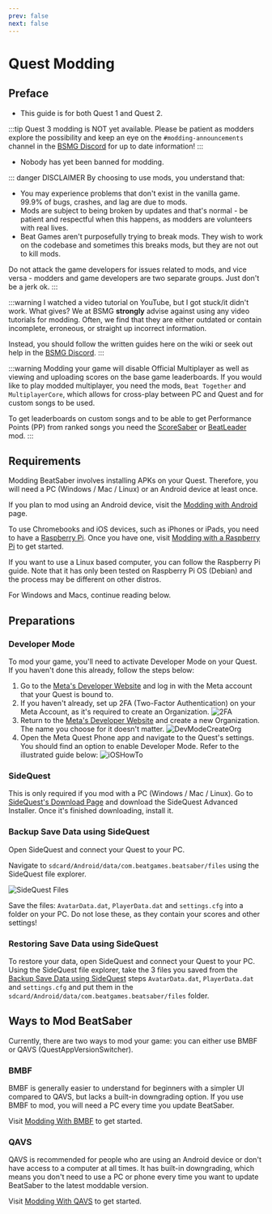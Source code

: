 ```yaml
---
prev: false
next: false
---
```


# Quest Modding

## Preface

- This guide is for both Quest 1 and Quest 2.

:::tip Quest 3 modding is NOT yet available.
Please be patient as modders explore the possibility and keep an eye on the `#modding-announcements`
channel in the [BSMG Discord](https://discord.gg/beatsabermods) for up to date information!
:::

- Nobody has yet been banned for modding.

::: danger DISCLAIMER
By choosing to use mods, you understand that:

- You may experience problems that don't exist in the vanilla game. 99.9% of bugs, crashes, and lag are due to mods.
- Mods are subject to being broken by updates and that's normal - be patient and respectful when this happens,
  as modders are volunteers with real lives.
- Beat Games aren't purposefully trying to break mods. They wish to work on the codebase and sometimes this breaks mods,
  but they are not out to kill mods.

Do not attack the game developers for issues related to mods, and vice versa -
modders and game developers are two separate groups. Just don't be a jerk ok.
:::

:::warning I watched a video tutorial on YouTube, but I got stuck/it didn't work. What gives?
We at BSMG **strongly** advise against using any video tutorials for modding. Often, we find that they are either
outdated or contain incomplete, erroneous, or straight up incorrect information.

Instead, you should follow the written guides here on the wiki or seek out help in the [BSMG Discord](https://discord.gg/beatsabermods).
:::

:::warning
Modding your game will disable Official Multiplayer as well as viewing and uploading scores on the
base game leaderboards.
If you would like to play modded multiplayer, you need the mods, `Beat Together` and `MultiplayerCore`, which allows
for cross-play between PC and Quest and for custom songs to be used.

To get leaderboards on custom songs and to be able to get Performance Points (PP) from ranked songs you need the
[ScoreSaber](https://scoresaber.com/quest) or [BeatLeader](https://beatleader.xyz) mod.
:::

## Requirements

Modding BeatSaber involves installing APKs on your Quest. Therefore, you will need a PC (Windows / Mac / Linux)
or an Android device at least once.

If you plan to mod using an Android device, visit the [Modding with Android](./support/modding-with-android.md) page.

To use Chromebooks and iOS devices, such as iPhones or iPads, you need to have a
[Raspberry Pi](https://www.raspberrypi.com/). Once you have one, visit [Modding with a Raspberry Pi](./raspi-modding.md)
to get started.

If you want to use a Linux based computer, you can follow the Raspberry Pi guide. Note that it has only been tested
on Raspberry Pi OS (Debian) and the process may be different on other distros.

For Windows and Macs, continue reading below.

## Preparations

### Developer Mode

To mod your game, you'll need to activate Developer Mode on your Quest. If you haven't done this already,
follow the steps below:

1. Go to the [Meta's Developer Website](https://developer.oculus.com/manage/organizations/create/) and log in with the
   Meta account that your Quest is bound to.
2. If you haven't already, set up 2FA (Two-Factor Authentication) on your Meta Account, as it's required to create an Organization.
   ![2FA](/.assets/images/beginners-guide/2fa.png)
3. Return to the [Meta's Developer Website](https://developer.oculus.com/manage/organizations/create/) and create a new
   Organization. The name you choose for it doesn't matter.
   ![DevModeCreateOrg](/.assets/images/beginners-guide/DevModeCreateOrg.png)
4. Open the Meta Quest Phone app and navigate to the Quest's settings. You should find an option to enable
   Developer Mode. Refer to the illustrated guide below:
   ![iOSHowTo](/.assets/images/beginners-guide/EnableDevModeIOS.png)

### SideQuest

This is only required if you mod with a PC (Windows / Mac / Linux). Go to [SideQuest's Download Page](https://sidequestvr.com/setup-howto)
and download the SideQuest Advanced Installer. Once it's finished downloading, install it.

### Backup Save Data using SideQuest

Open SideQuest and connect your Quest to your PC.

Navigate to `sdcard/Android/data/com.beatgames.beatsaber/files` using the SideQuest file explorer.

![SideQuest Files](/.assets/images/beginners-guide/sqfiles.png)

Save the files: `AvatarData.dat`, `PlayerData.dat` and `settings.cfg` into a folder on your PC. Do not lose these, as they
contain your scores and other settings!

### Restoring Save Data using SideQuest

To restore your data, open SideQuest and connect your Quest to your PC.  
Using the SideQuest file explorer, take the 3 files you saved from the [Backup Save Data using SideQuest](#backup-save-data-using-sidequest)
steps `AvatarData.dat`, `PlayerData.dat` and `settings.cfg` and put them in the
`sdcard/Android/data/com.beatgames.beatsaber/files` folder.

## Ways to Mod BeatSaber

Currently, there are two ways to mod your game: you can either use BMBF or QAVS (QuestAppVersionSwitcher).

### BMBF

BMBF is generally easier to understand for beginners with a simpler UI compared to QAVS, but lacks a built-in downgrading
option. If you use BMBF to mod, you will need a PC every time you update BeatSaber.

Visit [Modding With BMBF](./quest-modding-bmbf.md) to get started.

### QAVS

QAVS is recommended for people who are using an Android device or don't have access to a computer at all times. It has
built-in downgrading, which means you don't need to use a PC or phone every time you want to update BeatSaber to the
latest moddable version.

Visit [Modding With QAVS](./quest-modding-qavs.md) to get started.
